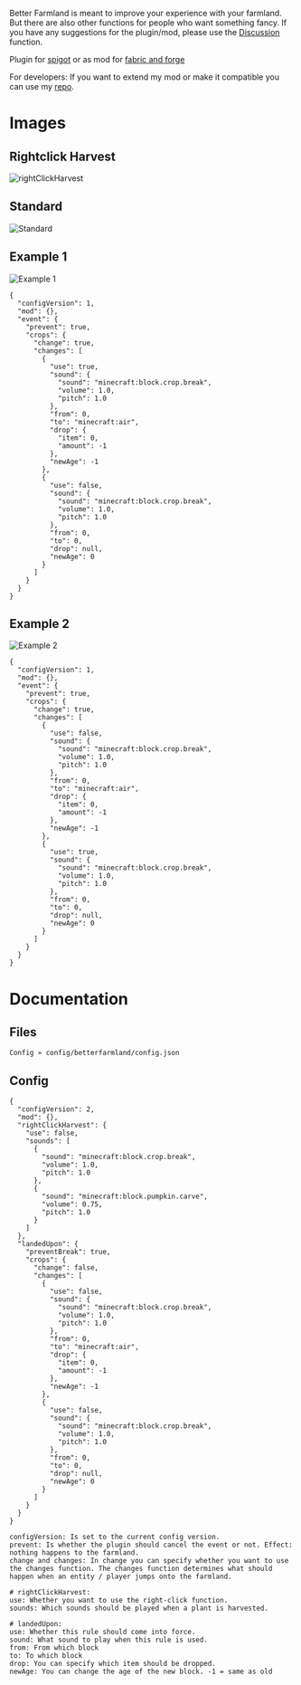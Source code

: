 Better Farmland is meant to improve your experience with your farmland.
But there are also other functions for people who want something fancy.
If you have any suggestions for the plugin/mod, please use the [Discussion](https://www.spigotmc.org/threads/better-farmland.566196/) function.

Plugin for [spigot](https://www.spigotmc.org/resources/better-farmland.103677/) or as mod for [fabric and forge](https://modrinth.com/mod/betterfarmland/)

For developers: If you want to extend my mod or make it compatible you can use my [repo](https://repo.httprafa.link/).

# Images

## Rightclick Harvest
![rightClickHarvest](https://s4.gifyu.com/images/2022-08-16-05-43-07.gif)

## Standard
![Standard](https://s4.gifyu.com/images/standard6c46a6e9302d7a61.gif)

## Example 1
![Example 1](https://s4.gifyu.com/images/1_example.gif)
```
{
  "configVersion": 1,
  "mod": {},
  "event": {
    "prevent": true,
    "crops": {
      "change": true,
      "changes": [
        {
          "use": true,
          "sound": {
            "sound": "minecraft:block.crop.break",
            "volume": 1.0,
            "pitch": 1.0
          },
          "from": 0,
          "to": "minecraft:air",
          "drop": {
            "item": 0,
            "amount": -1
          },
          "newAge": -1
        },
        {
          "use": false,
          "sound": {
            "sound": "minecraft:block.crop.break",
            "volume": 1.0,
            "pitch": 1.0
          },
          "from": 0,
          "to": 0,
          "drop": null,
          "newAge": 0
        }
      ]
    }
  }
}
```

## Example 2
![Example 2](https://s4.gifyu.com/images/2_example.gif)
```
{
  "configVersion": 1,
  "mod": {},
  "event": {
    "prevent": true,
    "crops": {
      "change": true,
      "changes": [
        {
          "use": false,
          "sound": {
            "sound": "minecraft:block.crop.break",
            "volume": 1.0,
            "pitch": 1.0
          },
          "from": 0,
          "to": "minecraft:air",
          "drop": {
            "item": 0,
            "amount": -1
          },
          "newAge": -1
        },
        {
          "use": true,
          "sound": {
            "sound": "minecraft:block.crop.break",
            "volume": 1.0,
            "pitch": 1.0
          },
          "from": 0,
          "to": 0,
          "drop": null,
          "newAge": 0
        }
      ]
    }
  }
}
```

# Documentation
## Files
```
Config » config/betterfarmland/config.json
```

## Config
```
{
  "configVersion": 2,
  "mod": {},
  "rightClickHarvest": {
    "use": false,
    "sounds": [
      {
        "sound": "minecraft:block.crop.break",
        "volume": 1.0,
        "pitch": 1.0
      },
      {
        "sound": "minecraft:block.pumpkin.carve",
        "volume": 0.75,
        "pitch": 1.0
      }
    ]
  },
  "landedUpon": {
    "preventBreak": true,
    "crops": {
      "change": false,
      "changes": [
        {
          "use": false,
          "sound": {
            "sound": "minecraft:block.crop.break",
            "volume": 1.0,
            "pitch": 1.0
          },
          "from": 0,
          "to": "minecraft:air",
          "drop": {
            "item": 0,
            "amount": -1
          },
          "newAge": -1
        },
        {
          "use": false,
          "sound": {
            "sound": "minecraft:block.crop.break",
            "volume": 1.0,
            "pitch": 1.0
          },
          "from": 0,
          "to": 0,
          "drop": null,
          "newAge": 0
        }
      ]
    }
  }
}
```
```
configVersion: Is set to the current config version.
prevent: Is whether the plugin should cancel the event or not. Effect: nothing happens to the farmland.
change and changes: In change you can specify whether you want to use the changes function. The changes function determines what should happen when an entity / player jumps onto the farmland.

# rightClickHarvest:
use: Whether you want to use the right-click function.
sounds: Which sounds should be played when a plant is harvested.

# landedUpon:
use: Whether this rule should come into force.
sound: What sound to play when this rule is used.
from: From which block
to: To which block
drop: You can specify which item should be dropped.
newAge: You can change the age of the new block. -1 = same as old
```
